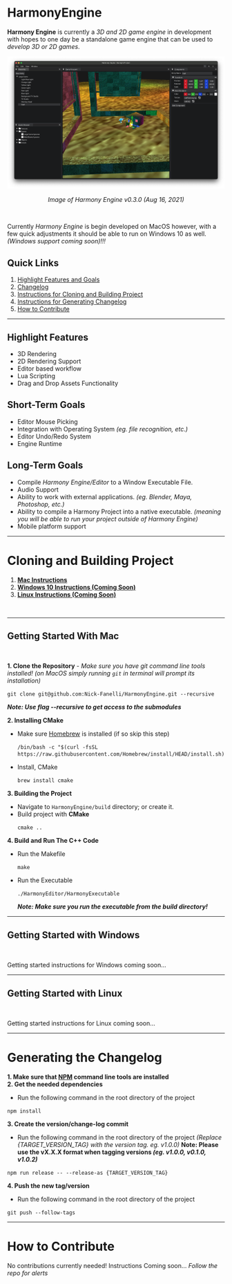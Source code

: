 # HarmonyEngine

**Harmony Engine** is currently a *3D and 2D game engine* in development with hopes to one day be a standalone game engine that can be used to *develop 3D or 2D games*.

![Image of Harmony Engine v0.3.0 (Jul 25, 2021)](screenshots/harmony-engine-window-v0-3-0.png)
<p align="center"><i>Image of Harmony Engine v0.3.0 (Aug 16, 2021)</i></p>

<br />

Currently *Harmony Engine* is begin developed on MacOS however, with a few quick adjustments it should be able to run on Windows 10 as well. *(Windows support coming soon)!!!*

## Quick Links

1. [Highlight Features and Goals](#highlight-features)
1. [Changelog](CHANGELOG.md)
1. [Instructions for Cloning and Building Project](#cloning-and-building-project)
1. [Instructions for Generating Changelog](#generating-the-changelog)
1. [How to Contribute](#how-to-contribute)

---

## Highlight Features
* 3D Rendering
* 2D Rendering Support
* Editor based workflow
* Lua Scripting
* Drag and Drop Assets Functionality

## Short-Term Goals
* Editor Mouse Picking
* Integration with Operating System *(eg. file recognition, etc.)*
* Editor Undo/Redo System
* Engine Runtime

## Long-Term Goals
* Compile *Harmony Engine/Editor* to a Window Executable File.
* Audio Support
* Ability to work with external applications. *(eg. Blender, Maya, Photoshop, etc.)*
* Ability to compile a Harmony Project into a native executable. *(meaning you will be able to run your project outside of Harmony Engine)* 
* Mobile platform support

---

# Cloning and Building Project

1. **[Mac Instructions](#getting-started-with-mac)**
2. **[Windows 10 Instructions (Coming Soon)](#getting-started-with-windows)**
3. **[Linux Instructions (Coming Soon)](#getting-started-with-linux)**

<br />

---

## Getting Started With Mac

<br />

**1. Clone the Repository** - *Make sure you have git command line tools installed! (on MacOS simply running `git` in terminal will prompt its installation)*
```shell
git clone git@github.com:Nick-Fanelli/HarmonyEngine.git --recursive
```
***Note: Use flag --recursive to get access to the submodules***

**2. Installing CMake**

* Make sure [Homebrew](https://brew.sh/) is installed (if so skip this step)
    ```shell
    /bin/bash -c "$(curl -fsSL https://raw.githubusercontent.com/Homebrew/install/HEAD/install.sh)"
    ```

* Install, CMake
    ```shell
    brew install cmake
    ```
**3. Building the Project**

* Navigate to `HarmonyEngine/build` directory; or create it.
* Build project with **CMake**
    ```shell
    cmake ..
    ```
**4. Build and Run The C++ Code**

* Run the Makefile
    ```shell
    make
    ```
* Run the Executable
    ```shell
    ./HarmonyEditor/HarmonyExecutable
    ```

    ***Note: Make sure you run the executable from the build directory!***
---

## Getting Started with Windows

<br />

Getting started instructions for Windows coming soon...

---

## Getting Started with Linux

<br />

Getting started instructions for Linux coming soon...

---

# Generating the Changelog

**1. Make sure that [NPM](https://www.npmjs.com/) command line tools are installed**<br>
**2. Get the needed dependencies**
* Run the following command in the root directory of the project
```shell
npm install
```
**3. Create the version/change-log commit**
* Run the following command in the root directory of the project *(Replace {TARGET_VERSION_TAG} with the version tag. eg. v1.0.0)*
**Note: Please use the vX.X.X format when tagging versions ***(eg. v1.0.0, v0.1.0, v1.0.2)*****
```shell
npm run release -- --release-as {TARGET_VERSION_TAG}
```
**4. Push the new tag/version**
* Run the following command in the root directory of the project
```shell
git push --follow-tags
```

---

# How to Contribute

No contributions currently needed!
Instructions Coming soon...
*Follow the repo for alerts*
